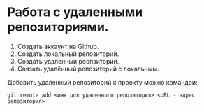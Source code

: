 # Работа с удаленными репозиториями.

1. Создать аккаунт на Github.
2. Создать локальный репозиторий.
3. Создать удаленный реопзиторий.
4. Связать удалённый репозиторий с локальным.

Добавить удаленный репозиторий к проекту можно командой:
```
git remote add <имя для удаленного репозитория> <URL - адрес репозитория>
```
